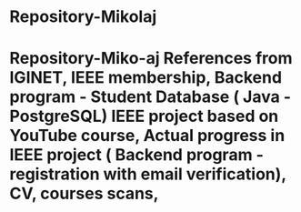 # Repository-Mikolaj
# Repository-Miko-aj References from IGINET,  IEEE membership,  Backend program - Student Database ( Java - PostgreSQL) IEEE project based on YouTube course, Actual progress in IEEE project ( Backend program - registration with email verification),  CV,  courses scans, 

